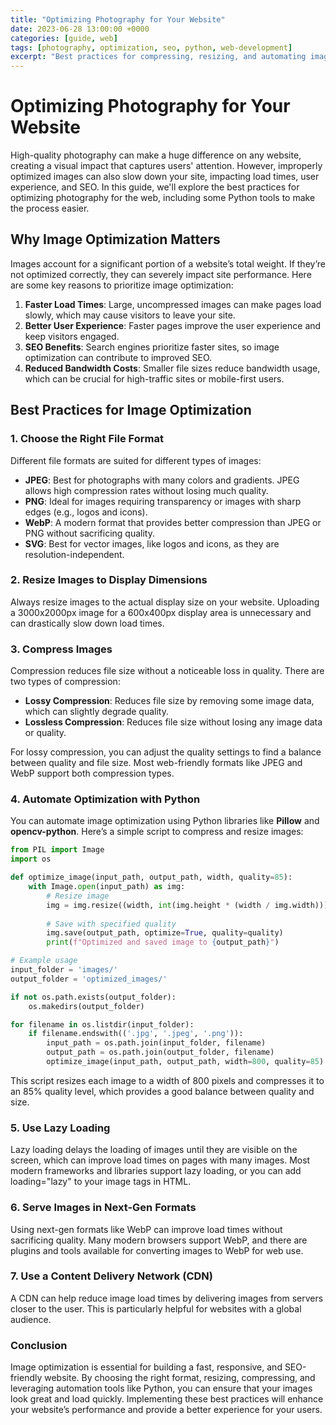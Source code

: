 ```yaml
---
title: "Optimizing Photography for Your Website"
date: 2023-06-28 13:00:00 +0000
categories: [guide, web]
tags: [photography, optimization, seo, python, web-development]
excerpt: "Best practices for compressing, resizing, and automating image optimization to speed up websites."
---
```


# Optimizing Photography for Your Website

High-quality photography can make a huge difference on any website, creating a visual impact that captures users' attention. However, improperly optimized images can also slow down your site, impacting load times, user experience, and SEO. In this guide, we'll explore the best practices for optimizing photography for the web, including some Python tools to make the process easier.

## Why Image Optimization Matters

Images account for a significant portion of a website’s total weight. If they’re not optimized correctly, they can severely impact site performance. Here are some key reasons to prioritize image optimization:

1. **Faster Load Times**: Large, uncompressed images can make pages load slowly, which may cause visitors to leave your site.
2. **Better User Experience**: Faster pages improve the user experience and keep visitors engaged.
3. **SEO Benefits**: Search engines prioritize faster sites, so image optimization can contribute to improved SEO.
4. **Reduced Bandwidth Costs**: Smaller file sizes reduce bandwidth usage, which can be crucial for high-traffic sites or mobile-first users.

## Best Practices for Image Optimization

### 1. Choose the Right File Format

Different file formats are suited for different types of images:

- **JPEG**: Best for photographs with many colors and gradients. JPEG allows high compression rates without losing much quality.
- **PNG**: Ideal for images requiring transparency or images with sharp edges (e.g., logos and icons).
- **WebP**: A modern format that provides better compression than JPEG or PNG without sacrificing quality.
- **SVG**: Best for vector images, like logos and icons, as they are resolution-independent.

### 2. Resize Images to Display Dimensions

Always resize images to the actual display size on your website. Uploading a 3000x2000px image for a 600x400px display area is unnecessary and can drastically slow down load times.

### 3. Compress Images

Compression reduces file size without a noticeable loss in quality. There are two types of compression:

- **Lossy Compression**: Reduces file size by removing some image data, which can slightly degrade quality.
- **Lossless Compression**: Reduces file size without losing any image data or quality.

For lossy compression, you can adjust the quality settings to find a balance between quality and file size. Most web-friendly formats like JPEG and WebP support both compression types.

### 4. Automate Optimization with Python

You can automate image optimization using Python libraries like **Pillow** and **opencv-python**. Here’s a simple script to compress and resize images:

```python
from PIL import Image
import os

def optimize_image(input_path, output_path, width, quality=85):
    with Image.open(input_path) as img:
        # Resize image
        img = img.resize((width, int(img.height * (width / img.width))), Image.ANTIALIAS)
        
        # Save with specified quality
        img.save(output_path, optimize=True, quality=quality)
        print(f"Optimized and saved image to {output_path}")

# Example usage
input_folder = 'images/'
output_folder = 'optimized_images/'

if not os.path.exists(output_folder):
    os.makedirs(output_folder)

for filename in os.listdir(input_folder):
    if filename.endswith(('.jpg', '.jpeg', '.png')):
        input_path = os.path.join(input_folder, filename)
        output_path = os.path.join(output_folder, filename)
        optimize_image(input_path, output_path, width=800, quality=85)
```

This script resizes each image to a width of 800 pixels and compresses it to an 85% quality level, which provides a good balance between quality and size.

### 5. Use Lazy Loading
Lazy loading delays the loading of images until they are visible on the screen, which can improve load times on pages with many images. Most modern frameworks and libraries support lazy loading, or you can add loading="lazy" to your image tags in HTML.

### 6. Serve Images in Next-Gen Formats
Using next-gen formats like WebP can improve load times without sacrificing quality. Many modern browsers support WebP, and there are plugins and tools available for converting images to WebP for web use.

### 7. Use a Content Delivery Network (CDN)
A CDN can help reduce image load times by delivering images from servers closer to the user. This is particularly helpful for websites with a global audience.

### Conclusion
Image optimization is essential for building a fast, responsive, and SEO-friendly website. By choosing the right format, resizing, compressing, and leveraging automation tools like Python, you can ensure that your images look great and load quickly. Implementing these best practices will enhance your website’s performance and provide a better experience for your users.
